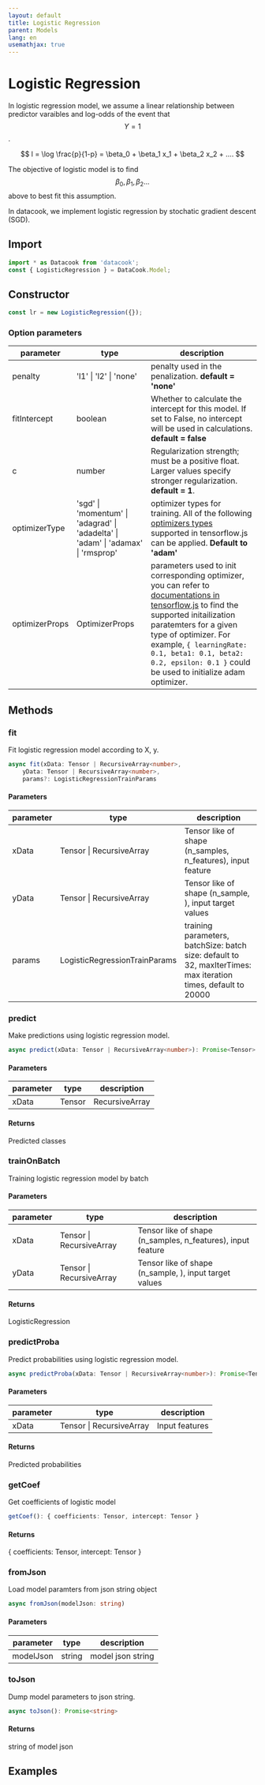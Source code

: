 ```yaml
---
layout: default
title: Logistic Regression
parent: Models
lang: en
usemathjax: true
---
```


# Logistic Regression

In logistic regression model, we assume a linear relationship between predictor varaibles and log-odds of the event that $$Y = 1$$.


$$
l = \log \frac{p}{1-p} = \beta_0 + \beta_1 x_1 + \beta_2 x_2 + ....
$$

The objective of logistic model is to find $$\beta_0, \beta_1, \beta_2...$$ above to best fit this assumption. 

In datacook, we implement logistic regression by stochatic gradient descent (SGD). 

## Import

```javascript
import * as Datacook from 'datacook';
const { LogisticRegression } = DataCook.Model;
```

## Constructor

```typescript
const lr = new LogisticRegression({});
```

### Option parameters

| parameter | type | description |
| --------- | ---- | ----------- |
| penalty | 'l1' \| 'l2' \| 'none' | penalty used in the penalization. **default = 'none'** |
| fitIntercept | boolean | Whether to calculate the intercept for this model. If set to False, no intercept will be used in calculations. **default = false** |
| c | number | Regularization strength; must be a positive float. Larger values specify stronger regularization. **default = 1**. |<!--  -->
| optimizerType |  'sgd' \| 'momentum' \| 'adagrad' \| 'adadelta' \| 'adam' \| 'adamax' \| 'rmsprop' | optimizer types for training. All of the following [optimizers types](https://js.tensorflow.org/api/latest/#Training-Optimizers) supported in tensorflow.js can be applied. **Default to 'adam'** |
| optimizerProps | OptimizerProps | parameters used to init corresponding optimizer, you can refer to [documentations in tensorflow.js](https://js.tensorflow.org/api/latest/#Training-Optimizers) to find the supported initailization paratemters for a given type of optimizer. For example, `{ learningRate: 0.1, beta1: 0.1, beta2: 0.2, epsilon: 0.1 }` could be used to initialize adam optimizer.|  


## Methods

### fit

Fit logistic regression model according to X, y.

```typescript
async fit(xData: Tensor | RecursiveArray<number>,
    yData: Tensor | RecursiveArray<number>,
    params?: LogisticRegressionTrainParams
```

#### Parameters

| parameter | type | description |
| --------- | ---- | ----------- |
| xData | Tensor \| RecursiveArray<number> | Tensor like of shape (n_samples, n_features), input feature |
| yData | Tensor \| RecursiveArray<number> | Tensor like of shape (n_sample, ), input target values |
| params | LogisticRegressionTrainParams | training parameters, batchSize: batch size: default to 32, maxIterTimes: max iteration times, default to 20000 | 

### predict 

Make predictions using logistic regression model.

```typescript
async predict(xData: Tensor | RecursiveArray<number>): Promise<Tensor>
```

#### Parameters

| parameter | type | description |
| --------- | ---- | ----------- |
| xData | Tensor | RecursiveArray<number> | Input features |

#### Returns

Predicted classes

### trainOnBatch

Training logistic regression model by batch

#### Parameters

| parameter | type | description |
| --------- | ---- | ----------- |
| xData | Tensor \| RecursiveArray<number> | Tensor like of shape (n_samples, n_features), input feature |
| yData | Tensor \| RecursiveArray<number> | Tensor like of shape (n_sample, ), input target values |

#### Returns

LogisticRegression


### predictProba

Predict probabilities using logistic regression model.

```typescript
async predictProba(xData: Tensor | RecursiveArray<number>): Promise<Tensor>
```

#### Parameters

| parameter | type | description |
| --------- | ---- | ----------- |
| xData | Tensor \| RecursiveArray<number> | Input features|

#### Returns

Predicted probabilities

### getCoef

Get coefficients of logistic model

```typescript
getCoef(): { coefficients: Tensor, intercept: Tensor }
```
#### Returns

{ coefficients: Tensor, intercept: Tensor }

### fromJson

Load model paramters from json string object

```typescript
async fromJson(modelJson: string)
```

#### Parameters

| parameter | type | description |
| --------- | ---- | ----------- |
| modelJson | string | model json string |


### toJson

Dump model parameters to json string.

```typescript
async toJson(): Promise<string>
```

#### Returns

string of model json


## Examples

```typescript

```


